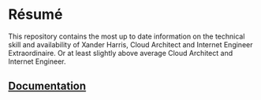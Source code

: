 # Résumé 

This repository contains the most up to date information on the technical skill and availability of Xander Harris, Cloud Architect and Internet Engineer Extraordinaire.  Or at least slightly above average Cloud Architect and Internet Engineer.

## [Documentation](https://gahan-corporation.github.io/rsum/)


